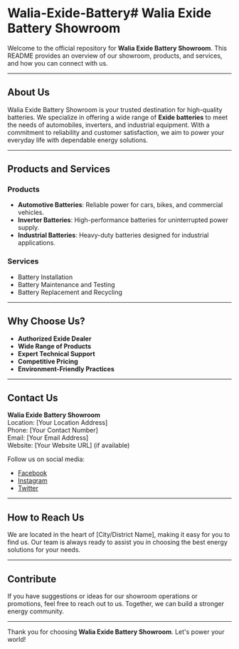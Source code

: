# Walia-Exide-Battery# Walia Exide Battery Showroom

Welcome to the official repository for **Walia Exide Battery Showroom**. This README provides an overview of our showroom, products, and services, and how you can connect with us.

---

## About Us

Walia Exide Battery Showroom is your trusted destination for high-quality batteries. We specialize in offering a wide range of **Exide batteries** to meet the needs of automobiles, inverters, and industrial equipment. With a commitment to reliability and customer satisfaction, we aim to power your everyday life with dependable energy solutions.

---

## Products and Services

### **Products**
- **Automotive Batteries**: Reliable power for cars, bikes, and commercial vehicles.
- **Inverter Batteries**: High-performance batteries for uninterrupted power supply.
- **Industrial Batteries**: Heavy-duty batteries designed for industrial applications.

### **Services**
- Battery Installation
- Battery Maintenance and Testing
- Battery Replacement and Recycling

---

## Why Choose Us?
- **Authorized Exide Dealer**
- **Wide Range of Products**
- **Expert Technical Support**
- **Competitive Pricing**
- **Environment-Friendly Practices**

---

## Contact Us

**Walia Exide Battery Showroom**  
Location: [Your Location Address]  
Phone: [Your Contact Number]  
Email: [Your Email Address]  
Website: [Your Website URL] (if available)  

Follow us on social media:  
- [Facebook](#)
- [Instagram](#)
- [Twitter](#)

---

## How to Reach Us

We are located in the heart of [City/District Name], making it easy for you to find us. Our team is always ready to assist you in choosing the best energy solutions for your needs.

---

## Contribute

If you have suggestions or ideas for our showroom operations or promotions, feel free to reach out to us. Together, we can build a stronger energy community.

---

Thank you for choosing **Walia Exide Battery Showroom**. Let's power your world!
